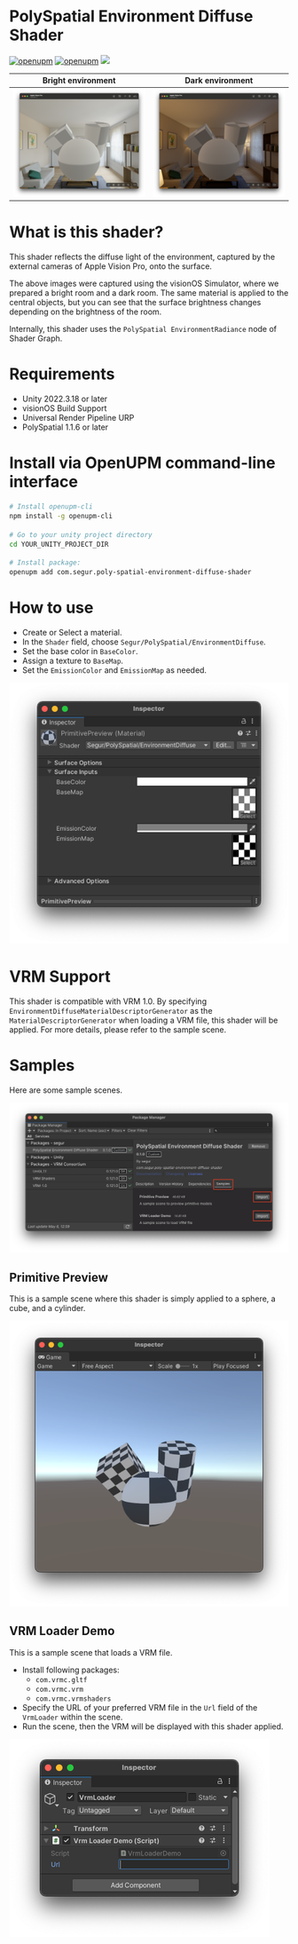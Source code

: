 # PolySpatial Environment Diffuse Shader

[![openupm](https://img.shields.io/npm/v/com.segur.poly-spatial-environment-diffuse-shader?label=openupm&registry_uri=https://package.openupm.com)](https://openupm.com/packages/com.segur.poly-spatial-environment-diffuse-shader/)
[![openupm](https://img.shields.io/badge/dynamic/json?color=brightgreen&label=downloads&query=%24.downloads&suffix=%2Fmonth&url=https%3A%2F%2Fpackage.openupm.com%2Fdownloads%2Fpoint%2Flast-month%2Fcom.segur.poly-spatial-environment-diffuse-shader)](https://openupm.com/packages/com.segur.poly-spatial-environment-diffuse-shader/)
![](https://img.shields.io/badge/Unity%202022.3%20or%20later-supported-blue)

| Bright environment | Dark environment |
|---|---|
| ![bright room image](./Documentation/bright_room.png) | ![dark room image](./Documentation/dark_room.png) |

# What is this shader?

This shader reflects the diffuse light of the environment, captured by the external cameras of Apple Vision Pro, onto the surface.

The above images were captured using the visionOS Simulator, where we prepared a bright room and a dark room. The same material is applied to the central objects, but you can see that the surface brightness changes depending on the brightness of the room.

Internally, this shader uses the `PolySpatial EnvironmentRadiance` node of Shader Graph.


# Requirements

- Unity 2022.3.18 or later
- visionOS Build Support
- Universal Render Pipeline URP
- PolySpatial 1.1.6 or later


# Install via OpenUPM command-line interface

```bash
# Install openupm-cli
npm install -g openupm-cli

# Go to your unity project directory
cd YOUR_UNITY_PROJECT_DIR

# Install package:
openupm add com.segur.poly-spatial-environment-diffuse-shader
```


# How to use

- Create or Select a material.
- In the `Shader` field, choose `Segur/PolySpatial/EnvironmentDiffuse`.
- Set the base color in `BaseColor`.
- Assign a texture to `BaseMap`.
- Set the `EmissionColor` and `EmissionMap` as needed.

![material inspector](./Documentation/material_inspector.png)


# VRM Support

This shader is compatible with VRM 1.0. By specifying `EnvironmentDiffuseMaterialDescriptorGenerator` as the `MaterialDescriptorGenerator` when loading a VRM file, this shader will be applied. For more details, please refer to the sample scene.


# Samples

Here are some sample scenes.

![package manager samples](./Documentation/package_manager_samples.png)

## Primitive Preview

This is a sample scene where this shader is simply applied to a sphere, a cube, and a cylinder.

![primitive preview](./Documentation/primitive_preview.png)

## VRM Loader Demo

This is a sample scene that loads a VRM file.

- Install following packages:
  - `com.vrmc.gltf`
  - `com.vrmc.vrm`
  - `com.vrmc.vrmshaders`
- Specify the URL of your preferred VRM file in the `Url` field of the `VrmLoader` within the scene.
- Run the scene, then the VRM will be displayed with this shader applied.

![vrm loader demo](./Documentation/vrm_loader_demo.png)
